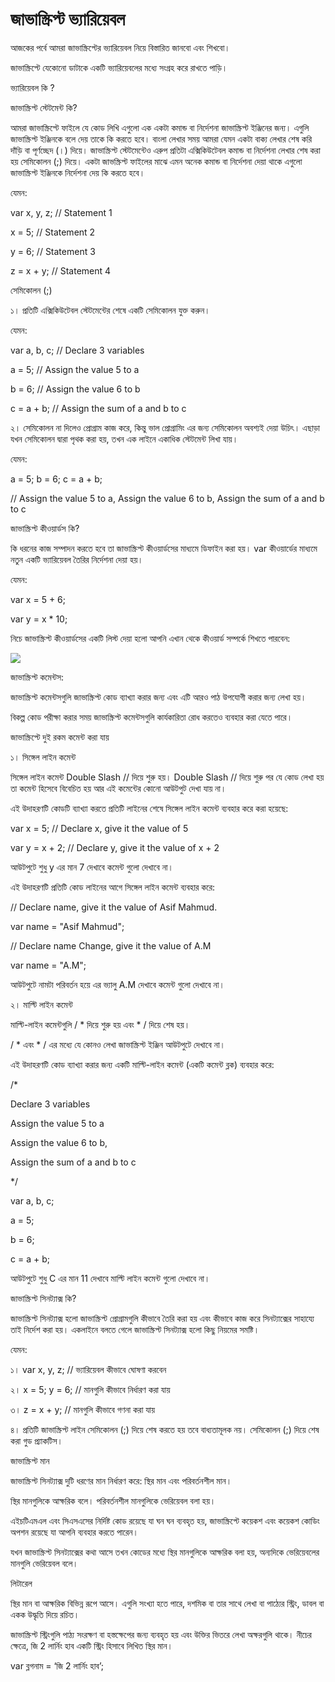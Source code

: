 # জাভাস্ক্রিপ্ট ভ্যারিয়েবল

আজকের পর্বে আমরা জাভাস্ক্রিপ্টের ভ্যারিয়েবল নিয়ে বিস্তারিত জানবো এবং শিখবো।

জাভাস্ক্রিপ্টে যেকোনো ডাটাকে একটি ভ্যারিয়েবলের মধ্যে সংগ্রহ করে রাখতে পাড়ি।

ভ্যারিয়েবল কি ?

জাভাস্ক্রিপ্ট স্টেটমেন্ট কি?

আমরা জাভাস্ক্রিপ্টে ফাইলে যে কোড লিখি এগুলো এক একটা কমান্ড বা নির্দেশনা জাভাস্ক্রিপ্ট ইঞ্জিনের জন্য। এগুলি জাভাস্ক্রিপ্ট ইঞ্জিনকে বলে দেয় তাকে কি করতে হবে। বাংলা লেখার সময় আমরা যেমন একটা বাক্য লেখার শেষ করি দাঁড়ি বা পূর্ণচ্ছেদ \(।\) দিয়ে। জাভাস্ক্রিপ্ট স্টেটমেন্টেও এরুপ প্রতিটা এক্সিকিউটেবল কমান্ড বা নির্দেশনা লেখার শেষ করা হয় সেমিকোলন \(;\) দিয়ে। একটা জাভস্ক্রিপ্ট ফাইলের মাঝে এমন অনেক কমান্ড বা নির্দেশনা দেয়া থাকে এগুলো জাভাস্ক্রিপ্ট ইঞ্জিনকে নির্দেশনা দেয় কি করতে হবে।

যেমন:

var x, y, z;    // Statement 1

x = 5;          // Statement 2

y = 6;          // Statement 3

z = x + y;      // Statement 4

সেমিকোলন \(;\)

১। প্রতিটি এক্সিকিউটেবল স্টেটমেন্টের শেষে একটি সেমিকোলন যুক্ত করুন।

যেমন:

var a, b, c;     // Declare 3 variables

a = 5;           // Assign the value 5 to a

b = 6;           // Assign the value 6 to b

c = a + b;       // Assign the sum of a and b to c

২। সেমিকোলন না দিলেও প্রোগ্রাম কাজ করে, কিন্তু ভাল প্রোগ্রামিং এর জন্য সেমিকোলন অবশ্যই দেয়া উচিৎ। এছাড়া যখন সেমিকোলন দ্বারা পৃথক করা হয়, তখন এক লাইনে একাধিক স্টেটমেন্ট লিখা যায়।

যেমন:

 a = 5; b = 6; c = a + b;

// Assign the value 5 to a, Assign the value 6 to b, Assign the sum of a and b to c

জাভাস্ক্রিপ্ট কীওয়ার্ডস কি?

কি ধরনের কাজ সম্পাদন করতে হবে তা জাভাস্ক্রিপ্ট কীওয়ার্ডসের মাধ্যমে ডিফাইন করা হয়। var কীওয়ার্ডের মাধ্যমে নতুন একটি ভ্যারিয়েবল তৈরির নির্দেশনা দেয়া হয়।

যেমন:

var x = 5 + 6;

var y = x \* 10;

নিচে জাভাস্ক্রিপ্ট কীওয়ার্ডসের একটি লিস্ট দেয়া হলো আপনি এখান থেকে কীওয়ার্ড সম্পর্কে শিখতে পারবেন:

![](file:///C:/Users/ASIFAD~1/AppData/Local/Temp/msohtmlclip1/01/clip_image002.png)

জাভাস্ক্রিপ্ট কমেন্টস:

জাভাস্ক্রিপ্ট কমেন্টসগুলি জাভাস্ক্রিপ্ট কোড ব্যাখ্যা করার জন্য এবং এটি আরও পাঠ উপযোগী করার জন্য লেখা হয়।

বিকল্প কোড পরীক্ষা করার সময় জাভাস্ক্রিপ্ট কমেন্টসগুলি কার্যকারিতা রোধ করতেও ব্যবহার করা যেতে পারে।

জাভাস্ক্রিপ্টে দুই রকম কমেন্ট করা যায়

১। সিঙ্গেল লাইন কমেন্ট

সিঙ্গেল লাইন কমেন্ট Double Slash // দিয়ে শুরু হয়।  Double Slash // দিয়ে শুরু পর যে কোড লেখা হয় তা কমেন্ট হিসেবে বিবেচিত হয় আর এই কমেন্টের কোনো আউটপুট দেখা যায় না।

এই উদাহরণটি কোডটি ব্যাখ্যা করতে প্রতিটি লাইনের শেষে সিঙ্গেল লাইন কমেন্ট ব্যবহার করে করা হয়েছে:

var x = 5;      // Declare x, give it the value of 5

var y = x + 2;  // Declare y, give it the value of x + 2

আউটপুটে শুধু y এর মান 7 দেখাবে কমেন্ট গুলো দেখাবে না।

এই উদাহরণটি প্রতিটি কোড লাইনের আগে সিঙ্গেল লাইন কমেন্ট ব্যবহার করে:

// Declare name, give it the value of Asif Mahmud.

var name = "Asif Mahmud"; 

// Declare name Change, give it the value of A.M

var name = "A.M"; 

আউটপুটে নামটা পরিবর্তন হয়ে এর ভ্যালু  A.M দেখাবে কমেন্ট গুলো দেখাবে না।

২। মাল্টি লাইন কমেন্ট

মাল্টি-লাইন কমেন্টগুলি / \* দিয়ে শুরু হয় এবং \* / দিয়ে শেষ হয়।

/ \* এবং \* / এর মধ্যে যে কোনও লেখা জাভাস্ক্রিপ্ট ইঞ্জিন আউটপুটে দেখাবে না।

এই উদাহরণটি কোড ব্যাখ্যা করার জন্য একটি মাল্টি-লাইন কমেন্ট  \(একটি কমেন্ট ব্লক\) ব্যবহার করে:

/\*

Declare 3 variables

Assign the value 5 to a

Assign the value 6 to b,

Assign the sum of a and b to c

\*/

var a, b, c;    

a = 5;

b = 6;

c = a + b;

আউটপুটে শুধু C এর মান 11 দেখাবে মাল্টি লাইন কমেন্ট গুলো দেখাবে না।

জাভাস্ক্রিপ্ট সিনট্যাক্স কি?

জাভাস্ক্রিপ্ট সিনট্যাক্স হলো জাভাস্ক্রিপ্ট প্রোগ্রামগুলি কীভাবে তৈরি করা হয় এবং কীভাবে কাজ করে সিনট্যাক্সের সাহায্যে তাই নির্দেশ করা হয়। একলাইনে বলতে গেলে জাভাস্ক্রিপ্ট সিনট্যাক্স হলো কিছু নিয়মের সমষ্টি।

যেমন:

১। var x, y, z; // ভ্যারিয়েবল কীভাবে ঘোষণা করবেন

২। x = 5; y = 6; // মানগুলি কীভাবে নির্ধারণ করা যায়

৩। z = x + y; // মানগুলি কীভাবে গণনা করা যায়

৪। প্রতিটি জাভাস্ক্রিপ্ট লাইন সেমিকোলন \(;\) দিয়ে শেষ করতে হয় তবে বাধ্যতামূলক নয়। সেমিকোলন \(;\) দিয়ে শেষ করা গুড প্র্যাকটিস।

জাভাস্ক্রিপ্ট মান

জাভাস্ক্রিপ্ট সিনট্যাক্স দুটি ধরণের মান নির্ধারণ করে: স্থির মান এবং পরিবর্তনশীল মান।

স্থির মানগুলিকে আক্ষরিক বলে। পরিবর্তনশীল মানগুলিকে ভেরিয়েবল বলা হয়।

এইচটিএমএল এবং সিএসএসের নির্দিষ্ট কোড রয়েছে যা ঘন ঘন ব্যবহৃত হয়, জাভাস্ক্রিপ্টে কয়েকশ এবং কয়েকশ কোডিং অপশন রয়েছে যা আপনি ব্যবহার করতে পারেন।

যখন জাভাস্ক্রিপ্ট সিনট্যাক্সের কথা আসে তখন কোডের মধ্যে স্থির মানগুলিকে আক্ষরিক বলা হয়, অন্যদিকে ভেরিয়েবলের মানগুলি ভেরিয়েবল বলে।

লিটারেল

স্থির মান বা আক্ষরিক বিভিন্ন রূপে আসে। এগুলি সংখ্যা হতে পারে, দশমিক বা তার সাথে লেখা বা পাঠ্যের স্ট্রিং, ডাবল বা একক উদ্ধৃতি দিয়ে রচিত।

জাভাস্ক্রিপ্ট স্ট্রিংগুলি পাঠ্য সংরক্ষণ বা হস্তক্ষেপের জন্য ব্যবহৃত হয় এবং উক্তির ভিতরে লেখা অক্ষরগুলি থাকে। নীচের ক্ষেত্রে, জি 2 লার্নিং হাব একটি স্ট্রিং হিসাবে লিখিত স্থির মান।

var ব্লগনাম = ‘জি 2 লার্নিং হাব’;

